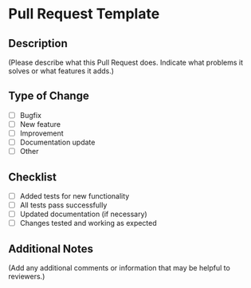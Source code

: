 # Pull Request Template

## Description
(Please describe what this Pull Request does. Indicate what problems it solves or what features it adds.)

## Type of Change
- [ ] Bugfix
- [ ] New feature
- [ ] Improvement
- [ ] Documentation update
- [ ] Other

## Checklist
- [ ] Added tests for new functionality
- [ ] All tests pass successfully
- [ ] Updated documentation (if necessary)
- [ ] Changes tested and working as expected

## Additional Notes
(Add any additional comments or information that may be helpful to reviewers.)
